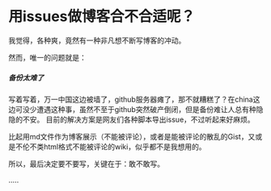 # 用issues做博客合不合适呢？
我觉得，各种爽，竟然有一种非凡想不断写博客的冲动。

然而，唯一的问题就是：
##### 备份太难了

写着写着，万一中国这边被墙了，github服务器瘫了，那不就糟糕了？在china这边可没少遭遇这种事，虽然不至于github突然破产倒闭，但是备份难让人总有种隐隐的不安。
目前的解决方案是网友们各种脚本导出issue，不过听起来好麻烦。

比起用md文件作为博客展示（不能被评论），或者是能被评论的散乱的Gist，又或是不伦不类html格式不能被评论的wiki，似乎都不是我想用的。

所以，最后决定要不要写，关键在于：敢不敢写。

.....
 